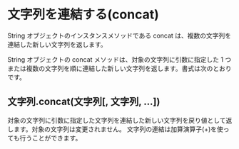 # 文字列を連結する(concat)
String オブジェクトのインスタンスメソッドである concat は、複数の文字列を連結した新しい文字列を返します。

String オブジェクトの concat メソッドは、対象の文字列に引数に指定した 1 つまたは複数の文字列を順に連結した新しい文字列を返します。書式は次のとおりです。

## 文字列.concat(文字列[, 文字列, ...])

対象の文字列に引数に指定した文字列を連結した新しい文字列を戻り値として返します。対象の文字列は変更されません。
文字列の連結は加算演算子(+)を使っても行うことができます。